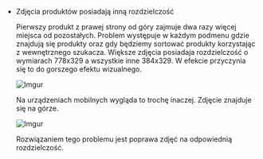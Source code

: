 
* Zdjęcia produktów posiadają inną rozdzielczość
  
  Pierwszy produkt z prawej strony od góry zajmuje dwa razy więcej miejsca od pozostałych.
  Problem występuje w każdym podmenu gdzie znajdują się produkty oraz gdy będziemy sortować produkty korzystając z wewnętrznego szukacza.
  Większe zdjęcia posiadaja rozdzielczość o wymiarach 778x329 a wszystkie inne 384x329. W efekcie przyczynia się to do gorszego efektu wizualnego.
  
  ![Imgur](https://i.imgur.com/L2tWboc.png) 

  Na urządzeniach mobilnych wygląda to trochę inaczej. Zdjęcie znajduje się na górze.
  
  ![Imgur](https://i.imgur.com/i5RmB4F.png)

  Rozwiązaniem tego problemu jest poprawa zdjęć na odpowiednią rozdzielczość.
  


